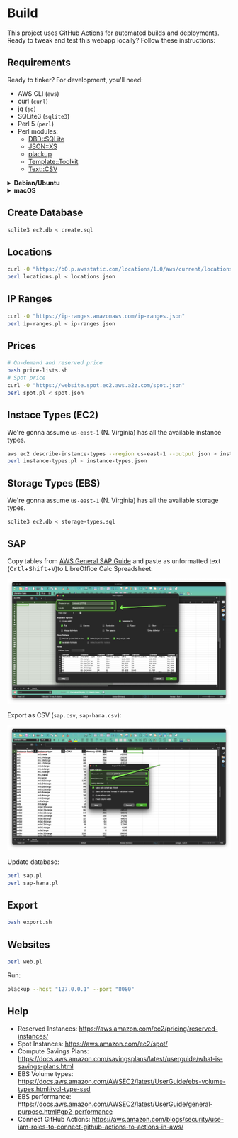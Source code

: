 # Build

This project uses GitHub Actions for automated builds and deployments.
Ready to tweak and test this webapp locally?
Follow these instructions:

## Requirements

Ready to tinker? For development, you'll need:

* AWS CLI (`aws`)
* curl (`curl`)
* jq (`jq`)
* SQLite3 (`sqlite3`)
* Perl 5 (`perl`)
* Perl modules:
	* [DBD::SQLite](https://metacpan.org/pod/DBD::SQLite)
	* [JSON::XS](https://metacpan.org/pod/JSON::XS)
	* [plackup](https://metacpan.org/dist/Plack/view/script/plackup)
	* [Template::Toolkit](https://metacpan.org/pod/Template::Toolkit)
	* [Text::CSV](https://metacpan.org/pod/Text::CSV)

<details>
<summary><b>Debian/Ubuntu</b></summary>

Packages:

```bash
sudo apt update
sudo apt install \
	awscli \
	curl \
	jq \
	libdbd-sqlite3-perl \
	libjson-xs-perl \
	libplack-perl \
	libtemplate-perl \
	libtext-csv-perl \
	sqlite3
```
</details>

<details>
<summary><b>macOS</b></summary>

Homebrew packages:

```bash
brew install \
	cpanminus \
	curl \
	jq \
	perl \
	pkg-config \
	sqlite3
```

Perl modules:

```bash
cpanm --installdeps .
```
</details>

## Create Database

```bash
sqlite3 ec2.db < create.sql
```

## Locations

```bash
curl -O "https://b0.p.awsstatic.com/locations/1.0/aws/current/locations.json"
perl locations.pl < locations.json
```

## IP Ranges

```bash
curl -O "https://ip-ranges.amazonaws.com/ip-ranges.json"
perl ip-ranges.pl < ip-ranges.json
```

## Prices

```bash
# On-demand and reserved price
bash price-lists.sh
# Spot price
curl -O "https://website.spot.ec2.aws.a2z.com/spot.json"
perl spot.pl < spot.json
```

## Instace Types (EC2)

We're gonna assume `us-east-1` (N. Virginia) has all the available instance types.

```bash
aws ec2 describe-instance-types --region us-east-1 --output json > instance-types.json
perl instance-types.pl < instance-types.json
```

## Storage Types (EBS)

We're gonna assume `us-east-1` (N. Virginia) has all the available storage types.

```bash
sqlite3 ec2.db < storage-types.sql
```

## SAP

Copy tables from [AWS General SAP Guide](https://docs.aws.amazon.com/sap/latest/general/sap-netweaver-aws-ec2.html) and paste as unformatted text (<kbd>Crtl</kbd>+<kbd>Shift</kbd>+<kbd>V</kbd>)to LibreOffice Calc Spreadsheet:

![Screenshot: LibreOffice Table Import](../img/import_table.png)

Export as CSV (`sap.csv`, `sap-hana.csv`):

![Screenshot: LibreOffice CSV Export](../img/export_csv.png)

Update database:

```bash
perl sap.pl
perl sap-hana.pl
```

## Export

```bash
bash export.sh
```

## Websites

```bash
perl web.pl
```

Run:

```bash
plackup --host "127.0.0.1" --port "8080"
```

## Help

* Reserved Instances: <https://aws.amazon.com/ec2/pricing/reserved-instances/>
* Spot Instances: <https://aws.amazon.com/ec2/spot/>
* Compute Savings Plans: <https://docs.aws.amazon.com/savingsplans/latest/userguide/what-is-savings-plans.html>
* EBS Volume types: <https://docs.aws.amazon.com/AWSEC2/latest/UserGuide/ebs-volume-types.html#vol-type-ssd>
* EBS performance: <https://docs.aws.amazon.com/AWSEC2/latest/UserGuide/general-purpose.html#gp2-performance>
* Connect GitHub Actions: <https://aws.amazon.com/blogs/security/use-iam-roles-to-connect-github-actions-to-actions-in-aws/>